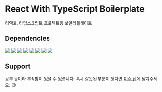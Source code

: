 #  React With TypeScript Boilerplate

리액트, 타입스크립트 프로젝트용 보일러플레이트

## Dependencies
<img src="https://img.shields.io/badge/.env-eee?style=for-the-badge&logo=dotenv&logoColor=ECD53F">
<img src="https://img.shields.io/badge/cross env-eee?style=for-the-badge&logo=cross env&logoColor=white">
<img src="https://img.shields.io/badge/react-eee?style=for-the-badge&logo=react&logoColor=61DAFB">
<img src="https://img.shields.io/badge/react router-eee?style=for-the-badge&logo=reactrouter&logoColor=CA4245">
<img src="https://img.shields.io/badge/styled components-eee?style=for-the-badge&logo=styled components&logoColor=DB7093">
<img src="https://img.shields.io/badge/ESLint-eee?style=for-the-badge&logo=ESLint&logoColor=4B32C3">
<img src="https://img.shields.io/badge/prettier-eee?style=for-the-badge&logo=prettier&logoColor=F7B93E">
<img src="https://img.shields.io/badge/Webpack-eee?style=for-the-badge&logo=Webpack&logoColor=8DD6F9">

## Support
공부 중이라 부족함이 있을 수 있습니다.
혹시 잘못된 부분이 있다면 [이슈 탭](https://github.com/moonyerim2/react-ts-boilerplate/issues/new)에 남겨주세요. 😉
